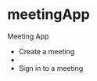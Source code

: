 # meetingApp
Meeting App

<ul>
<li>Create a meeting</li>
<li><List your meetings/li>
<li>Sign in to a meeting</li>
</ul>
